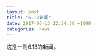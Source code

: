 ```yaml
---
layout: post
title: "6.13新闻"
date: 2017-06-13 22:34:30 +1000
categories: news
---
```


这是一则6.13的新闻。
